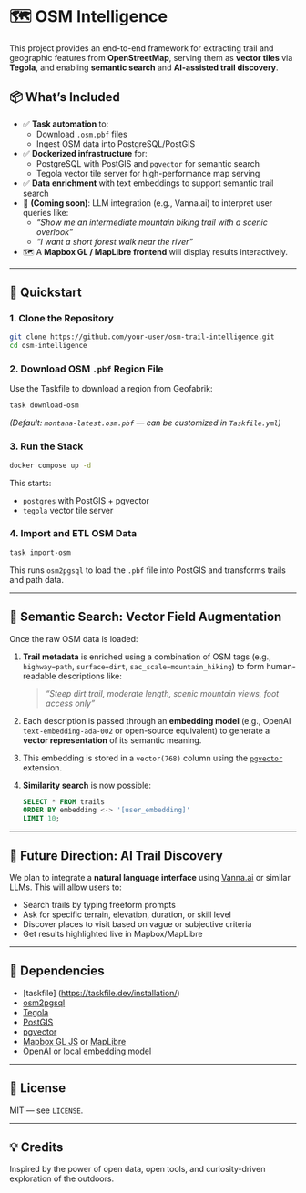 # 🗺️ OSM Intelligence

This project provides an end-to-end framework for extracting trail and geographic features from **OpenStreetMap**, serving them as **vector tiles** via **Tegola**, and enabling **semantic search** and **AI-assisted trail discovery**.

## 📦 What’s Included

- ✅ **Task automation** to:
  - Download `.osm.pbf` files
  - Ingest OSM data into PostgreSQL/PostGIS
- ✅ **Dockerized infrastructure** for:
  - PostgreSQL with PostGIS and `pgvector` for semantic search
  - Tegola vector tile server for high-performance map serving
- ✅ **Data enrichment** with text embeddings to support semantic trail search
- 🧠 **(Coming soon)**: LLM integration (e.g., Vanna.ai) to interpret user queries like:
  - _“Show me an intermediate mountain biking trail with a scenic overlook”_
  - _“I want a short forest walk near the river”_
- 🗺️ A **Mapbox GL / MapLibre frontend** will display results interactively.

---

## 🚀 Quickstart

### 1. Clone the Repository

```bash
git clone https://github.com/your-user/osm-trail-intelligence.git
cd osm-intelligence
```

### 2. Download OSM `.pbf` Region File

Use the Taskfile to download a region from Geofabrik:

```bash
task download-osm
```

_(Default: `montana-latest.osm.pbf` — can be customized in `Taskfile.yml`)_

### 3. Run the Stack

```bash
docker compose up -d
```

This starts:

- `postgres` with PostGIS + pgvector
- `tegola` vector tile server

### 4. Import and ETL OSM Data

```bash
task import-osm
```

This runs `osm2pgsql` to load the `.pbf` file into PostGIS and transforms trails and path data.

---

## 🧬 Semantic Search: Vector Field Augmentation

Once the raw OSM data is loaded:

1. **Trail metadata** is enriched using a combination of OSM tags (e.g., `highway=path`, `surface=dirt`, `sac_scale=mountain_hiking`) to form human-readable descriptions like:

   > _“Steep dirt trail, moderate length, scenic mountain views, foot access only”_

2. Each description is passed through an **embedding model** (e.g., OpenAI `text-embedding-ada-002` or open-source equivalent) to generate a **vector representation** of its semantic meaning.

3. This embedding is stored in a `vector(768)` column using the [`pgvector`](https://github.com/pgvector/pgvector) extension.

4. **Similarity search** is now possible:

   ```sql
   SELECT * FROM trails
   ORDER BY embedding <-> '[user_embedding]'
   LIMIT 10;
   ```

---

## 🧠 Future Direction: AI Trail Discovery

We plan to integrate a **natural language interface** using [Vanna.ai](https://vanna.ai/) or similar LLMs. This will allow users to:

- Search trails by typing freeform prompts
- Ask for specific terrain, elevation, duration, or skill level
- Discover places to visit based on vague or subjective criteria
- Get results highlighted live in Mapbox/MapLibre

---

## 🧱 Dependencies

- [taskfile] (https://taskfile.dev/installation/)
- [osm2pgsql](https://osm2pgsql.org/)
- [Tegola](https://tegola.io/)
- [PostGIS](https://postgis.net/)
- [pgvector](https://github.com/pgvector/pgvector)
- [Mapbox GL JS](https://docs.mapbox.com/mapbox-gl-js/) or [MapLibre](https://maplibre.org/)
- [OpenAI](https://platform.openai.com/) or local embedding model

---

## 📜 License

MIT — see `LICENSE`.

---

## 💡 Credits

Inspired by the power of open data, open tools, and curiosity-driven exploration of the outdoors.
